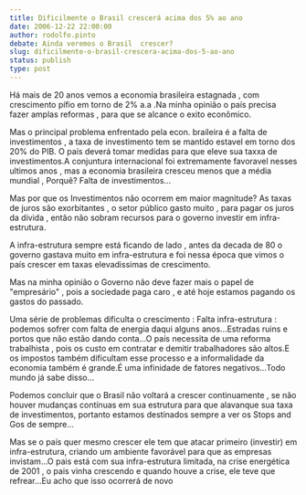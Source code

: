 ```yaml
---
title: Dificilmente o Brasil crescerá acima dos 5% ao ano
date: 2006-12-22 22:00:00
author: rodolfo.pinto
debate: Ainda veremos o Brasil  crescer?
slug: dificilmente-o-brasil-crescera-acima-dos-5-ao-ano
status: publish 
type: post
---
```


  

Há mais de 20 anos vemos a economia brasileira estagnada , com crescimento pífio em torno de 2% a.a .Na minha opinião o país precisa fazer amplas reformas , para que se alcance o exito econômico.  

Mas o principal problema enfrentado pela econ. braileira é a falta de investimentos , a taxa de investimento tem se mantido estavel em torno dos 20% do PIB. O país deverá tomar medidas para que eleve sua taxxa de investimentos.A conjuntura internacional foi extremamente favoravel nesses ultimos anos , mas a economia brasileira cresceu menos que a média mundial , Porquê? Falta de investimentos...  

Mas por que os Investimentos não ocorrem em maior magnitude? As taxas de juros são exorbitantes , o setor público gasto muito , para pagar os juros da divida , então não sobram recursos para o governo investir em infra-estrutura.  

A infra-estrutura sempre está ficando de lado , antes da decada de 80 o governo gastava muito em infra-estrutura e foi nessa época que vimos o país crescer em taxas elevadissimas de crescimento.  

Mas na minha opinião o Governo não deve fazer mais o papel de "empresário" , pois a sociedade paga caro , e até hoje estamos pagando os gastos do passado.  

Uma série de problemas dificulta o crescimento : Falta infra-estrutura : podemos sofrer com falta de energia daqui alguns anos...Estradas ruins e portos que não estão dando conta...O país necessita de uma reforma trabalhista , pois os custo em contratar e demitir trabalhadores são altos.E os impostos também dificultam esse processo e a informalidade da economia também é grande.É uma infinidade de fatores negativos...Todo mundo já sabe disso...  

Podemos concluir que o Brasil não voltará a crescer continuamente , se não houver mudanças contínuas em sua estrutura para que alavanque sua taxa de investimentos, portanto estamos destinados sempre a ver os Stops and Gos de sempre...   

Mas se o país quer mesmo crescer ele tem que atacar primeiro (investir) em infra-estrutura, criando um ambiente favorável para que as empresas invistam...O pais está com sua infra-estrutura limitada, na crise energética de 2001 , o pais vinha crescendo e quando houve a crise, ele teve que refrear...Eu acho que isso ocorrerá de novo
